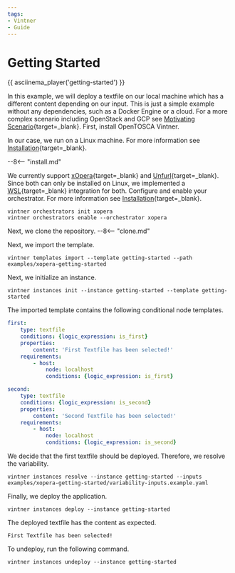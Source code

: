 ```yaml
---
tags:
- Vintner
- Guide
---
```


# Getting Started

{{ asciinema_player('getting-started') }}

In this example, we will deploy a textfile on our local machine which has a different content depending on our input.
This is just a simple example without any dependencies, such as a Docker Engine or a cloud.
For a more complex scenario including OpenStack and GCP see
[Motivating Scenario](./variability4tosca/motivation/index.md){target=_blank}.
First, install OpenTOSCA Vintner.

In our case, we run on a Linux machine.
For more information see [Installation](./installation.md){target=_blank}.

--8<-- "install.md"

We currently support [xOpera](https://github.com/xlab-si/xopera-opera){target=_blank} and [Unfurl](https://github.com/onecommons/unfurl){target=_blank}.
Since both can only be installed on Linux, we implemented a [WSL](https://docs.microsoft.com/en-us/windows/wsl){target=_blank}
integration for both.
Configure and enable your orchestrator.
For more information see [Installation](./installation.md){target=_blank}.

```shell linenums="1"
vintner orchestrators init xopera
vintner orchestrators enable --orchestrator xopera
```

Next, we clone the repository.
--8<-- "clone.md"

Next, we import the template.

```shell linenums="1"
vintner templates import --template getting-started --path examples/xopera-getting-started
```

Next, we initialize an instance.

```shell linenums="1"
vintner instances init --instance getting-started --template getting-started
```

The imported template contains the following conditional node templates.

```yaml linenums="1"
first:
    type: textfile
    conditions: {logic_expression: is_first}
    properties:
        content: 'First Textfile has been selected!'
    requirements:
        - host: 
            node: localhost
            conditions: {logic_expression: is_first}

second:
    type: textfile
    conditions: {logic_expression: is_second}
    properties:
        content: 'Second Textfile has been selected!'
    requirements:
        - host: 
            node: localhost
            conditions: {logic_expression: is_second}
```

We decide that the first textfile should be deployed.
Therefore, we resolve the variability. 

```shell linenums="1"
vintner instances resolve --instance getting-started --inputs examples/xopera-getting-started/variability-inputs.example.yaml
```

Finally, we deploy the application.

```shell linenums="1"
vintner instances deploy --instance getting-started
```

The deployed textfile has the content as expected.

```text linenums="1" title="/tmp/vintner-getting-started.txt"
First Textfile has been selected!
```

To undeploy, run the following command.

```shell linenums="1"
vintner instances undeploy --instance getting-started
```
